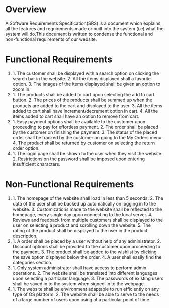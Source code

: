 # Overview
A Software Requirements Specification(SRS) is a document which explains all the features and requirements made or built into the system (i.e) what the system will do.This document is written to condense the functional and non-functional requirements of our website.

# Functional Requirements

1. <Homepage>
	1. The customer shall be displayed with a search option on clicking the search bar in the website.
	2. All the items displayed shall a favorite option.
	3. The images of the items displayed shall be given an option to zoom in.
2. <Cart>
	1. The products shall be added to cart upon selecting the add to cart button.
	2. The prices of the products shall be summed up when the products are added to the cart and displayed to the user.
	3. All the items added to cart shall have increment/decrement option in cart.
	4. All the items added to cart shall have an option to remove from cart.
3. <Payment>
	1. Easy payment options shall be available to the customer upon proceeding to pay for effortless payment.
	2. The order shall be placed by the customer on finishing the payment.
	3. The status of the placed order shall be tracked by the customer on going to the My Orders menu.
	4. The product shall be returned by customer on selecting the return order option.
4. <Login and settings>
	1. The login page shall be shown to the user when they visit the website.
	2. Restrictions on the password shall be imposed upon entering insufficient characters.

# Non-Functional Requirements

1. <Homepage>
 	1. The homepage of the website shall load in less than 5 seconds.
	2. The data of the user shall be backed up automatically on logging in to the website.
	3. Customizations made to the website shall be reflected to the homepage, every single day upon connecting to the local server.
	4. Reviews and feedback from multiple customers shall be displayed to the user on selecting a product and scrolling down the website.
	5. The rating of the product shall be displayed to the user in the product description.
2. <Cart>
	1. A order shall be placed by a user without help of any administrator.
	2. Discount options shall be provided to the customer upon proceeding to the payment.
	3. The product shall be added to the wishlist by clicking the save option displayed below the order.
	4. A user shall easily find the categories section.
3. <Login and settings>
	1. Only system administrator shall have access to perform admin operations. 
	2. The website shall be translated into different languages upon selecting a particular language.
	3. The passwords of existing users shall be saved in to the system when signed-in to the webpage. 
4. <Efficiency>
	1. The website shall be environment adaptable to run efficiently on any type of OS platform.
	2. The website shall be able to serve to the needs of a large number of users upon using at a particular point of time.
